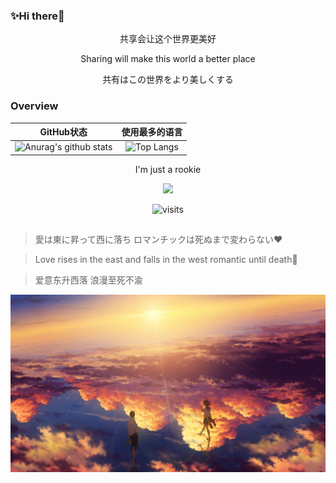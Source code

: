 ### ✨Hi there👋

<div id="title" align=center>
  <p>共享会让这个世界更美好</p>
  <p>Sharing will make this world a better place</p>
  <p>共有はこの世界をより美しくする</p>
</div>

### Overview

<div id="title" align=center>

|                          GitHub状态                          |                        使用最多的语言                        |
| :----------------------------------------------------------: | :----------------------------------------------------------: |
| ![Anurag's github stats](https://github-readme-stats.vercel.app/api?username=SuzukiAzusa&show_icons=true&theme=tokyonight) | ![Top Langs](https://github-readme-stats.vercel.app/api/top-langs/?username=SuzukiAzusa&&hide=tsql) |

<p>I'm just a rookie</p>

[![](https://img.shields.io/badge/番组-Bangumi-E24378)](https://bgm.tv/user/suzukiazusa)

![visits](https://count.getloli.com/get/@SuzukiAzusa?theme=rule15)

</div>

## 

<div>
  
  > 愛は東に昇って西に落ち ロマンチックは死ぬまで変わらない❤️
  
  > Love rises in the east and falls in the west romantic until death🌟
  
  > 爱意东升西落 浪漫至死不渝

  ![](/img/夕阳.jpg)
  
</div>



